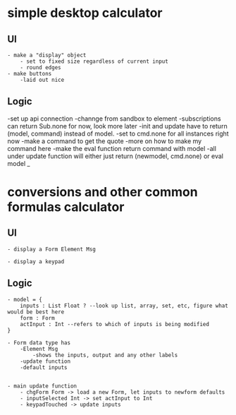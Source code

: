 # simple desktop calculator

## UI
    - make a "display" object
        - set to fixed size regardless of current input
        - round edges
    - make buttons
        -laid out nice
## Logic

-set up api connection
    -channge from sandbox to element
     	  -subscriptions can return Sub.none for now, look more later
    -init and update have to return (model, command) instead of model.
    	  -set to cmd.none for all instances right now
    	  -make a command to get the quote
	  	-more on how to make my command here
	  -make the eval function return command with model
	  	-all under update function will either just return (newmodel, cmd.none) or eval model _

# conversions and other common formulas calculator

## UI
    - display a Form Element Msg

    - display a keypad

## Logic

    - model = {
        inputs : List Float ? --look up list, array, set, etc, figure what would be best here
        form : Form
        actInput : Int --refers to which of inputs is being modified
    }

    - Form data type has
        -Element Msg
            -shows the inputs, output and any other labels
        -update function 
        -default inputs
        

    - main update function
        - chgForm Form -> load a new Form, let inputs to newform defaults
        - inputSelected Int -> set actInput to Int
        - keypadTouched -> update inputs
